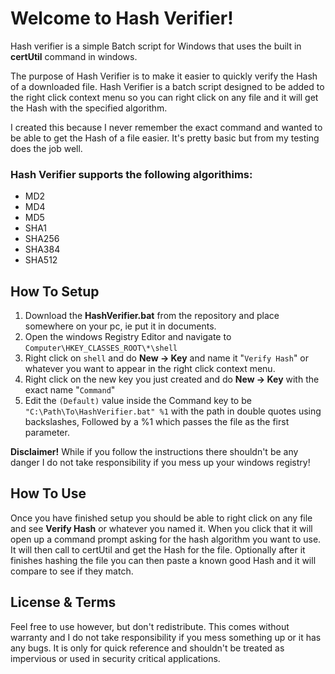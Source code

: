 # Welcome to Hash Verifier!
Hash verifier is a simple Batch script for Windows that uses the built in **certUtil** command in windows.

The purpose of Hash Verifier is to make it easier to quickly verify the Hash of a downloaded file. Hash Verifier is a batch script designed to be added to the right click context menu so you can right click on any file and it will get the Hash with the specified algorithm.

I created this because I never remember the exact command and wanted to be able to get the Hash of a file easier. It's pretty basic but from my testing does the job well.

### Hash Verifier supports the following algorithims:
- MD2
- MD4
- MD5
- SHA1
- SHA256
- SHA384
- SHA512

## How To Setup

1. Download the **HashVerifier.bat** from the repository and place somewhere on your pc, ie put it in documents.
2. Open the windows Registry Editor and navigate to `Computer\HKEY_CLASSES_ROOT\*\shell`
3. Right click on `shell` and do **New -> Key** and name it "`Verify Hash`" or whatever you want to appear in the right click context menu.
4. Right click on the new key you just created and do **New -> Key** with the exact name "`Command`"
5. Edit the `(Default)` value inside the Command key to be `"C:\Path\To\HashVerifier.bat" %1` with the path in double quotes using backslashes, Followed by a %1 which passes the file as the first parameter.

**Disclaimer!** While if you follow the instructions there shouldn't be any danger I do not take responsibility if you mess up your windows registry!


## How To Use
Once you have finished setup you should be able to right click on any file and see **Verify Hash** or whatever you named it. When you click that it will open up a command prompt asking for the hash algorithm you want to use. It will then call to certUtil and get the Hash for the file. Optionally after it finishes hashing the file you can then paste a known good Hash and it will compare to see if they match.


## License & Terms
Feel free to use however, but don't redistribute. This comes without warranty and I do not take responsibility if you mess something up or it has any bugs. It is only for quick reference and shouldn't be treated as impervious or used in security critical applications.